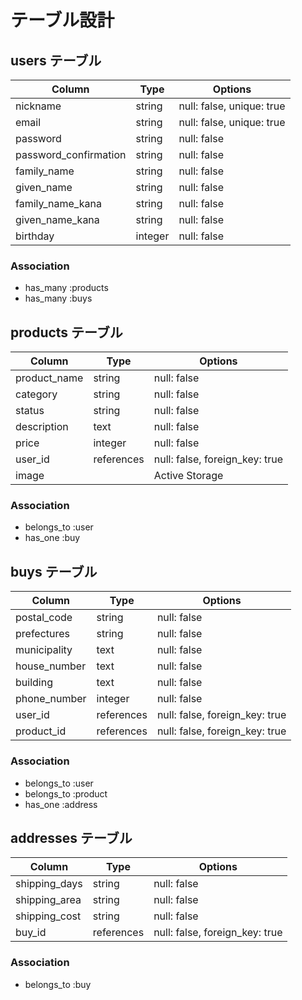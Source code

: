 # テーブル設計

## users テーブル

| Column                | Type    | Options                   |
| --------------------- | ------- | ------------------------- |
| nickname              | string  | null: false, unique: true |
| email                 | string  | null: false, unique: true |
| password              | string  | null: false               |
| password_confirmation | string  | null: false               |
| family_name           | string  | null: false               |
| given_name            | string  | null: false               |
| family_name_kana      | string  | null: false               |
| given_name_kana       | string  | null: false               |
| birthday              | integer | null: false               |

### Association

- has_many :products
- has_many :buys

## products テーブル

| Column       | Type       | Options                        |
| ------------ | ---------- | ------------------------------ |
| product_name | string     | null: false                    |
| category     | string     | null: false                    |
| status       | string     | null: false                    |
| description  | text       | null: false                    |
| price        | integer    | null: false                    |
| user_id      | references | null: false, foreign_key: true |
| image        |            | Active Storage                 |

### Association

- belongs_to :user
- has_one :buy

## buys テーブル

| Column        | Type       | Options                        |
| ------------- | ---------- | ------------------------------ |
| postal_code   | string     | null: false                    |
| prefectures   | string     | null: false                    |
| municipality  | text       | null: false                    |
| house_number  | text       | null: false                    |
| building      | text       | null: false                    |
| phone_number  | integer    | null: false                    |
| user_id       | references | null: false, foreign_key: true |
| product_id    | references | null: false, foreign_key: true |

### Association

- belongs_to :user
- belongs_to :product
- has_one :address

## addresses テーブル

| Column        | Type       | Options                        |
| ------------- | ---------- | ------------------------------ |
| shipping_days | string     | null: false                    |
| shipping_area | string     | null: false                    |
| shipping_cost | string     | null: false                    |
| buy_id        | references | null: false, foreign_key: true |

### Association

- belongs_to :buy